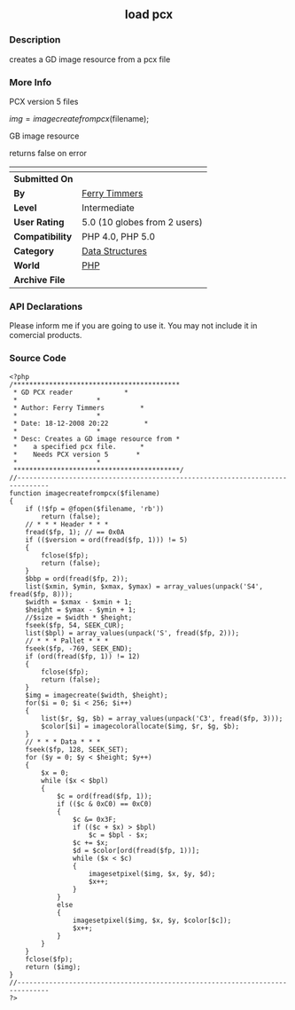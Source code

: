 ﻿<div align="center">

## load pcx


</div>

### Description

creates a GD image resource from a pcx file
 
### More Info
 
PCX version 5 files

$img = imagecreatefrompcx($filename);

GB image resource

returns false on error


<span>             |<span>
---                |---
**Submitted On**   |
**By**             |[Ferry Timmers](https://github.com/Planet-Source-Code/PSCIndex/blob/master/ByAuthor/ferry-timmers.md)
**Level**          |Intermediate
**User Rating**    |5.0 (10 globes from 2 users)
**Compatibility**  |PHP 4\.0, PHP 5\.0
**Category**       |[Data Structures](https://github.com/Planet-Source-Code/PSCIndex/blob/master/ByCategory/data-structures__8-8.md)
**World**          |[PHP](https://github.com/Planet-Source-Code/PSCIndex/blob/master/ByWorld/php.md)
**Archive File**   |[](https://github.com/Planet-Source-Code/ferry-timmers-load-pcx__8-2564/archive/master.zip)

### API Declarations

Please inform me if you are going to use it. You may not include it in comercial products.


### Source Code

```
<?php
/******************************************
 * GD PCX reader             *
 *                    *
 * Author: Ferry Timmers         *
 *                    *
 * Date: 18-12-2008 20:22         *
 *                    *
 * Desc: Creates a GD image resource from *
 *    a specified pcx file.      *
 *    Needs PCX version 5       *
 *                    *
 ******************************************/
//------------------------------------------------------------------------------
function imagecreatefrompcx($filename)
{
	if (!$fp = @fopen($filename, 'rb'))
		return (false);
	// * * * Header * * *
	fread($fp, 1); // == 0x0A
	if (($version = ord(fread($fp, 1))) != 5)
	{
		fclose($fp);
		return (false);
	}
	$bbp = ord(fread($fp, 2));
	list($xmin, $ymin, $xmax, $ymax) = array_values(unpack('S4', fread($fp, 8)));
	$width = $xmax - $xmin + 1;
	$height = $ymax - $ymin + 1;
	//$size = $width * $height;
	fseek($fp, 54, SEEK_CUR);
	list($bpl) = array_values(unpack('S', fread($fp, 2)));
	// * * * Pallet * * *
	fseek($fp, -769, SEEK_END);
	if (ord(fread($fp, 1)) != 12)
	{
		fclose($fp);
		return (false);
	}
	$img = imagecreate($width, $height);
	for($i = 0; $i < 256; $i++)
	{
		list($r, $g, $b) = array_values(unpack('C3', fread($fp, 3)));
		$color[$i] = imagecolorallocate($img, $r, $g, $b);
	}
	// * * * Data * * *
	fseek($fp, 128, SEEK_SET);
	for ($y = 0; $y < $height; $y++)
	{
		$x = 0;
		while ($x < $bpl)
		{
			$c = ord(fread($fp, 1));
			if (($c & 0xC0) == 0xC0)
			{
				$c &= 0x3F;
				if (($c + $x) > $bpl)
					$c = $bpl - $x;
				$c += $x;
				$d = $color[ord(fread($fp, 1))];
				while ($x < $c)
				{
					imagesetpixel($img, $x, $y, $d);
					$x++;
				}
			}
			else
			{
				imagesetpixel($img, $x, $y, $color[$c]);
				$x++;
			}
		}
	}
	fclose($fp);
	return ($img);
}
//------------------------------------------------------------------------------
?>
```

